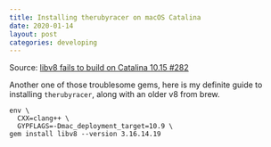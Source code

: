 ```yaml
---
title: Installing therubyracer on macOS Catalina
date: 2020-01-14
layout: post
categories: developing
---
```


Source: [libv8 fails to build on Catalina 10.15 #282](https://github.com/rubyjs/libv8/issues/282#issuecomment-568538097)

Another one of those troublesome gems, here is my definite guide to installing `therubyracer`, along with an older v8 from brew.

    env \
      CXX=clang++ \
      GYPFLAGS=-Dmac_deployment_target=10.9 \
    gem install libv8 --version 3.16.14.19
